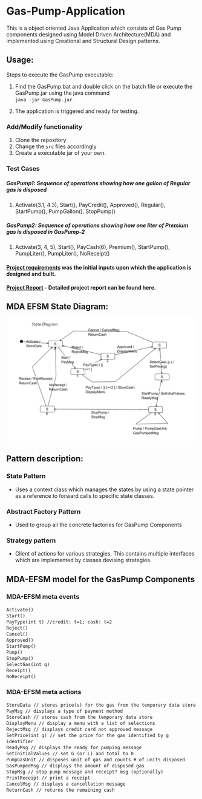# Gas-Pump-Application
This is a object oriented Java Application which consists of Gas Pump components designed using Model Driven Architecture(MDA) and implemented using Creational and Structural Design patterns.
 
## Usage:
Steps to execute the GasPump executable:
1. Find the GasPump.bat and double click on the batch file or execute the GasPump.jar using the java command      
`java -jar GasPump.jar`

2. The application is triggered and ready for testing.

### Add/Modify functionality
1. Clone the repository
2. Change the `src` files accordingly
3. Create a executable jar of your own.

### Test Cases
##### GasPump1: Sequence of operations showing how one gallon of Regular gas is disposed
 1. Activate(3.1, 4.3), Start(), PayCredit(), Approved(), Regular(), StartPump(), PumpGallon(), StopPump()
 
##### GasPump2: Sequence of operations showing how one liter of Premium gas is disposed in GasPump-2 
 1. Activate(3, 4, 5), Start(), PayCash(6), Premium(), StartPump(), PumpLiter(), PumpLiter(), NoReceipt()

#### [Project requirements](https://github.com/Cheths/Gas-Pump-Application/blob/master/Docs/Project-CS586.pdf) was the initial inputs upon which the application is designed and built.

#### [Project Report](https://github.com/Cheths/Gas-Pump-Application/blob/master/Docs/Project%20Report.pdf) - Detailed project report can be found here.
 ## MDA EFSM State Diagram:
![MDA EFSM state diagram](https://github.com/Cheths/Gas-Pump-Application/blob/master/MDA%20EFSM.png?raw=true "MDA EFSM state diagram")

## Pattern description:

### State Pattern
* Uses a context class which manages the states by using a state pointer as a reference to forward calls to specific state classes.
                
### Abstract Factory Pattern 
* Used to group all the concrete factories for GasPump Components

### Strategy pattern
* Client of actions for various strategies. This contains multiple interfaces which are implemented by classes devising strategies.


## MDA-EFSM model for the GasPump Components

### MDA-EFSM meta events
    Activate()
    Start()
    PayType(int t) //credit: t=1; cash: t=2
    Reject()
    Cancel()
    Approved()
    StartPump()
    Pump()
    StopPump()
    SelectGas(int g)
    Receipt()
    NoReceipt()

### MDA-EFSM meta actions
    StoreData // stores price(s) for the gas from the temporary data store
    PayMsg // displays a type of payment method
    StoreCash // stores cash from the temporary data store
    DisplayMenu // display a menu with a list of selections
    RejectMsg // displays credit card not approved message
    SetPrice(int g) // set the price for the gas identified by g identifier
    ReadyMsg // displays the ready for pumping message
    SetInitialValues // set G (or L) and total to 0
    PumpGasUnit // disposes unit of gas and counts # of units disposed
    GasPumpedMsg // displays the amount of disposed gas
    StopMsg // stop pump message and receipt? msg (optionally)
    PrintReceipt // print a receipt
    CancelMsg // displays a cancellation message
    ReturnCash // returns the remaining cash
